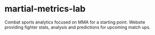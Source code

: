 # martial-metrics-lab
Combat sports analytics focused on MMA for a starting point. Website providing fighter stats, analysis and predictions for upcoming match ups.
